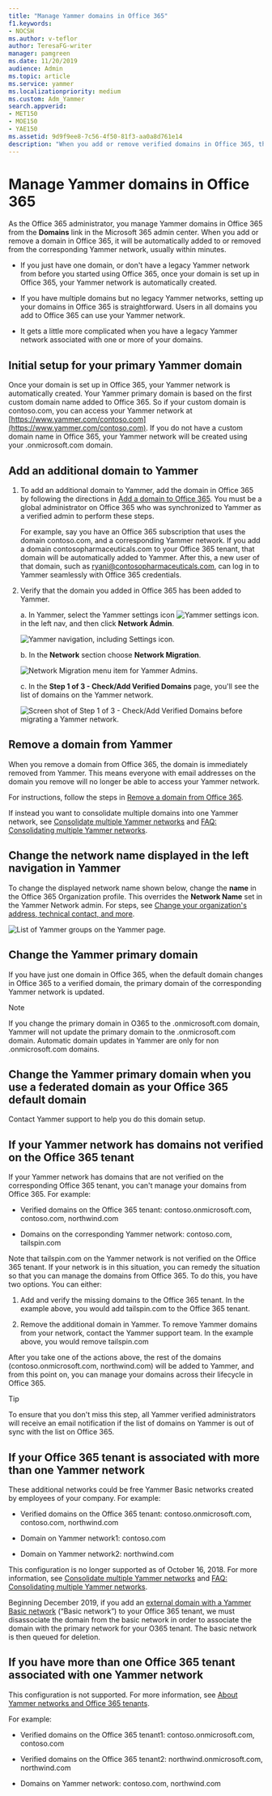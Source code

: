 ```yaml
---
title: "Manage Yammer domains in Office 365"
f1.keywords:
- NOCSH
ms.author: v-teflor
author: TeresaFG-writer
manager: pamgreen
ms.date: 11/20/2019
audience: Admin
ms.topic: article
ms.service: yammer
ms.localizationpriority: medium
ms.custom: Adm_Yammer
search.appverid:
- MET150
- MOE150
- YAE150
ms.assetid: 9d9f9ee8-7c56-4f50-81f3-aa0a8d761e14
description: "When you add or remove verified domains in Office 365, they are automatically added or removed from your Yammer network."
---
```


# Manage Yammer domains in Office 365

As the Office 365 administrator, you manage Yammer domains in Office 365 from the **Domains** link in the Microsoft 365 admin center. When you add or remove a domain in Office 365, it will be automatically added to or removed from the corresponding Yammer network, usually within minutes.
  
- If you just have one domain, or don't have a legacy Yammer network from before you started using Office 365, once your domain is set up in Office 365, your Yammer network is automatically created.

- If you have multiple domains but no legacy Yammer networks, setting up your domains in Office 365 is straightforward. Users in all domains you add to Office 365 can use your Yammer network.

- It gets a little more complicated when you have a legacy Yammer network associated with one or more of your domains.

## Initial setup for your primary Yammer domain

Once your domain is set up in Office 365, your Yammer network is automatically created. Your Yammer primary domain is based on the first custom domain name added to Office 365. So if your custom domain is contoso.com, you can access your Yammer network at [https://www.yammer.com/contoso.com](https://www.yammer.com/contoso.com). If you do not have a custom domain name in Office 365, your Yammer network will be created using your .onmicrosoft.com domain.

## Add an additional domain to Yammer

<a name="add"></a>

1. To add an additional domain to Yammer, add the domain in Office 365 by following the directions in [Add a domain to Office 365](https://support.office.com/article/6383f56d-3d09-4dcb-9b41-b5f5a5efd611). You must be a global administrator on Office 365 who was synchronized to Yammer as a verified admin to perform these steps.

    For example, say you have an Office 365 subscription that uses the domain contoso.com, and a corresponding Yammer network. If you add a domain contosopharmaceuticals.com to your Office 365 tenant, that domain will be automatically added to Yammer. After this, a new user of that domain, such as ryani@contosopharmaceuticals.com, can log in to Yammer seamlessly with Office 365 credentials.

2. Verify that the domain you added in Office 365 has been added to Yammer.  
  
    a. In Yammer, select the Yammer settings icon ![Yammer settings icon.](../media/9704ce70-56ce-43f7-96c6-f253b0413d40.png) in the left nav, and then click **Network Admin**.

    ![Yammer navigation, including Settings icon.](../media/d1ec06fa-c2fb-4dcb-b21f-6dff1d20d6ad.png)
  
    b. In the **Network** section choose **Network Migration**.

    ![Network Migration menu item for Yammer Admins.](../media/f9ae9328-9cb2-46f7-9bce-26bcdc29b3fa.png)
  
    c. In the **Step 1 of 3 - Check/Add Verified Domains** page, you'll see the list of domains on the Yammer network.

    ![Screen shot of Step 1 of 3 - Check/Add Verified Domains before migrating a Yammer network.](../media/cac649d6-9245-4645-8f59-fb27dffd87e8.png)
  
## Remove a domain from Yammer

<a name="remove"></a>

When you remove a domain from Office 365, the domain is immediately removed from Yammer. This means everyone with email addresses on the domain you remove will no longer be able to access your Yammer network.

For instructions, follow the steps in [Remove a domain from Office 365](https://support.office.com/article/Remove-a-domain-from-Office-365-f09696b2-8c29-4588-a08b-b333da19810c).

If instead you want to consolidate multiple domains into one Yammer network, see [Consolidate multiple Yammer networks](./consolidate-multiple-yammer-networks.md) and [FAQ: Consolidating multiple Yammer networks](./faq-consolidate-multiple-yammer-networks.md).

## Change the network name displayed in the left navigation in Yammer

To change the displayed network name shown below, change the **name** in the Office 365 Organization profile. This overrides the **Network Name** set in the Yammer Network admin. For steps, see [Change your organization's address, technical contact, and more](https://support.office.com/article/Change-your-organization-s-address-technical-contact-and-more-a36e5a52-4df2-479e-bb97-9e67b8483e10).

   ![List of Yammer groups on the Yammer page.](../media/0a1125b1-74d2-4ea5-b8e4-6d52456a527e.jpg)
  
## Change the Yammer primary domain

If you have just one domain in Office 365, when the default domain changes in Office 365 to a verified domain, the primary domain of the corresponding Yammer network is updated.

   >[!NOTE]
   >If you change the primary domain in O365 to the .onmicrosoft.com domain, Yammer will not update the primary domain to the .onmicrosoft.com domain. Automatic domain updates in Yammer are only for non .onmicrosoft.com domains.

## Change the Yammer primary domain when you use a federated domain as your Office 365 default domain

Contact Yammer support to help you do this domain setup.

## If your Yammer network has domains not verified on the Office 365 tenant

If your Yammer network has domains that are not verified on the corresponding Office 365 tenant, you can't manage your domains from Office 365. For example:
  
- Verified domains on the Office 365 tenant: contoso.onmicrosoft.com, contoso.com, northwind.com

- Domains on the corresponding Yammer network: contoso.com, tailspin.com

Note that tailspin.com on the Yammer network is not verified on the Office 365 tenant. If your network is in this situation, you can remedy the situation so that you can manage the domains from Office 365. To do this, you have two options. You can either:
  
1. Add and verify the missing domains to the Office 365 tenant. In the example above, you would add tailspin.com to the Office 365 tenant.

2. Remove the additional domain in Yammer. To remove Yammer domains from your network, contact the Yammer support team. In the example above, you would remove tailspin.com

After you take one of the actions above, the rest of the domains (contoso.onmicrosoft.com, northwind.com) will be added to Yammer, and from this point on, you can manage your domains across their lifecycle in Office 365.
  
> [!TIP]
> To ensure that you don't miss this step, all Yammer verified administrators will receive an email notification if the list of domains on Yammer is out of sync with the list on Office 365.
  
## If your Office 365 tenant is associated with more than one Yammer network

These additional networks could be free Yammer Basic networks created by employees of your company. For example:
  
- Verified domains on the Office 365 tenant: contoso.onmicrosoft.com, contoso.com, northwind.com

- Domain on Yammer network1: contoso.com

- Domain on Yammer network2: northwind.com

This configuration is no longer supported as of October 16, 2018. For more information, see [Consolidate multiple Yammer networks](./consolidate-multiple-yammer-networks.md) and [FAQ: Consolidating multiple Yammer networks](./faq-consolidate-multiple-yammer-networks.md).

Beginning December 2019, if you add an [external domain with a Yammer Basic network](add-basic-domains-to-office-365.md) (“Basic network”) to your Office 365 tenant, we must disassociate the domain from the basic network in order to associate the domain with the primary network for your O365 tenant. The basic network is then queued for deletion.

## If you have more than one Office 365 tenant associated with one Yammer network

This configuration is not supported. For more information, see [About Yammer networks and Office 365 tenants](yammer-and-office-365.md).

For example:
  
- Verified domains on the Office 365 tenant1: contoso.onmicrosoft.com, contoso.com

- Verified domains on the Office 365 tenant2: northwind.onmicrosoft.com, northwind.com

- Domains on Yammer network: contoso.com, northwind.com
